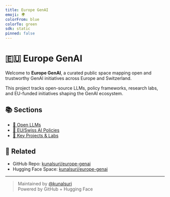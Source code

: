 ```yaml
---
title: Europe GenAI
emoji: 🌍
colorFrom: blue
colorTo: green
sdk: static
pinned: false
---
```


# 🇪🇺 Europe GenAI

Welcome to **Europe GenAI**, a curated public space mapping open and trustworthy GenAI initiatives across Europe and Switzerland.

This project tracks open-source LLMs, policy frameworks, research labs, and EU-funded initiatives shaping the GenAI ecosystem.

## 📚 Sections

- [🧠 Open LLMs](docs/llms.md)
- [📜 EU/Swiss AI Policies](docs/policies.md)
- [🏢 Key Projects & Labs](docs/projects.md)

## 🔗 Related

- GitHub Repo: [kunalsuri/europe-genai](https://github.com/kunalsuri/europe-genai)
- Hugging Face Space: [kunalsuri/europe-genai](https://huggingface.co/spaces/kunalsuri/europe-genai)

---

> Maintained by [@kunalsuri](https://github.com/kunalsuri)  
> Powered by GitHub + Hugging Face
